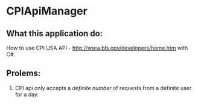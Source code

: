 # CPIApiManager

## What this application do:

How to use CPI USA API - <http://www.bls.gov/developers/home.htm> with C#. 

## Prolems: 

1. CPI api only accepts a *definite number* of requests from a definite user for a day. 

